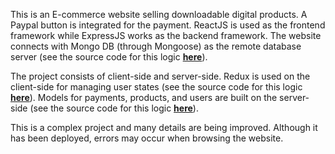 This is an E-commerce website selling downloadable digital products. A Paypal button is integrated for the payment. ReactJS is used as the frontend framework while ExpressJS works as the backend framework. The website connects with Mongo DB (through Mongoose) as the remote database server (see the source code for this logic [**here**](https://github.com/LiboBearChen/shop/tree/master/server/routes)).

The project consists of client-side and server-side. Redux is used on the client-side for managing user states (see the source code for this logic [**here**](https://github.com/LiboBearChen/shop/tree/master/client/src/_reducers)). Models for payments, products, and users are built on the server-side (see the source code for this logic [**here**](https://github.com/LiboBearChen/shop/tree/master/server/models)).

This is a complex project and many details are being improved. Although it has been deployed, errors may occur when browsing the website.
